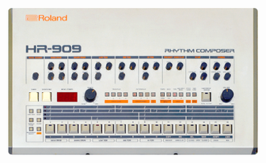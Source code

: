 <a href="https://en.wikipedia.org/wiki/Roland_TR-909">
    <div align="center">
        <img src="https://raw.githubusercontent.com/haeramkeem/haeramkeem/main/docs/image/hr-909.png" alt="HaeramK banner image" width=720 />
    </div>
</a>
